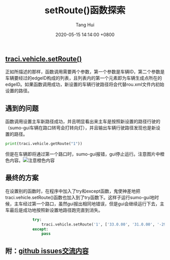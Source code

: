 ﻿---
title: setRoute()函数探索
author: Tang Hui
date: 2020-05-15 14:14:00 +0800
categories: [Blogging, SUMO]
tags: [sumo, traci]
---
## [traci.vehicle.setRoute()](https://sumo.dlr.de/pydoc/traci._vehicle.html#VehicleDomain-setRoute)
正如所描述的那样，函数调用需要两个参数，第一个参数是车辆ID，第二个参数是车辆要经过的edgeID构成的列表，且列表内的第一个元素即为车辆生成点所在的edgeID。如果函数调用成功，新设置的车辆行驶路径将会代替rou.xml文件内初始设置的路径。

## 遇到的问题
函数调用设置主车新路径成功，并且明显看出来主车是按照新设置的路径行驶的（sumo-gui车辆在路口转弯会打转向灯），并且输出车辆行驶路径发现也是新设置的路径。

```python
print(traci.vehicle.getRoute("1"))
```

但是在车辆即将通过第一个路口时，sumo-gui报错，gui停止运行。注意图片中橙色内容。![注意橙色内容](https://img-blog.csdnimg.cn/2020051513223693.png)
## 最终的方案
在设置别的函数时，在程序中加入了try和except函数，鬼使神差地把 traci.vehicle.setRoute()函数也加入到了try函数下。这样子运行sumo-gui地时候，主车经过第一个路口，虽然gui报出相同地错误，但是gui会继续运行下去，主车最后是成功地按照新设置地路径跑完直到消失。

```python
            try:
                traci.vehicle.setRoute('1', ['33.0.00', '31.0.00', '-29.0.00', '-0.0.00'])
            except:
                pass

```
## 附：[github issues交流内容](https://github.com/eclipse/sumo/issues/6996)

